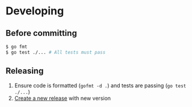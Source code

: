 # Developing

## Before committing

```sh
$ go fmt
$ go test ./... # All tests must pass
```

## Releasing

1. Ensure code is formatted (`gofmt -d .`) and tests are passing (`go test ./...`)
1. [Create a new release](https://github.com/jbrudvik/gmc/releases/new) with new version
